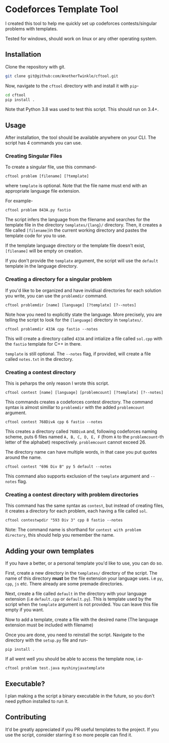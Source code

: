 # Codeforces Template Tool

I created this tool to help me quickly set up codeforces contests/singular problems with templates.

Tested for windows, should work on linux or any other operating system.

## Installation

Clone the repository with git.

```sh
git clone git@github:com/AnotherTwinkle/cftool.git
```

Now, navigate to the `cftool` directory with and install it with `pip`-

```sh
cd cftool
pip install .
```

Note that Python 3.8 was used to test this script. This should run on 3.4+.

## Usage

After installation, the tool should be available anywhere on your CLI. The script has 4 commands you can use.

### Creating Singular Files

To create a singular file, use this command-

```
cftool problem [filename] [?template]
```

where `template` is optional. Note that the file name must end with an appropriate language file extension.

For example-

```
cftool problem 843A.py fastio
```

The script infers the language from the filename and searches for the template file in the directory `templates/{lang}/` directory. Then, it creates a file called `[filename]`in the current working directory and pastes the template code for you to use.

If the template language directory or the template file doesn't exist, `[filename]` will be empty on creation.

If you don't provide the `template` argument, the script will use the `default` template in the language directory.

### Creating a directory for a singular problem

If you'd like to be organized and have invidiual directories for each solution you write, you can use the `problemdir` command.

```
cftool problemdir [name] [language] [?template] [?--notes]
```

Note how you need to explicitly state the language. More precisely, you are telling the script to look for the `[language]` directory in `templates/`.

```
cftool problemdir 433A cpp fastio --notes
```

This will create a directory called `433A` and intialize a file called `sol.cpp` with the `fastio` template for C++ in there.

`template` is still optional. The `--notes` flag, if provided, will create a file called `notes.txt` in the directory.

### Creating a contest directory

This is peharps the only reason I wrote this script.

```
cftool contest [name] [language] [problemcount] [?template] [?--notes]
```

This commands creates a codeforces contest directory. The command syntax is almost simillar to `problemdir` with the added `problemcount` argument. 

```
cftool contest 768DivA cpp 6 fastio --notes
```

This creates a directory called `768DivA` and, following codeforces naming scheme, puts 6 files named `A, B, C, D, E, F` (from `A` to the `problemcount`-th letter of the alphabet) respectively. `problemcount` cannot exceed 26.

The directory name can have multiple words, in that case you put quotes around the name.

```
cftool contest "696 Div B" py 5 default --notes
```

This command also supports exclusion of the `template` argument and `--notes` flag.

### Creating a contest directory with problem directories

This command has the same syntax as `contest`, but instead of creating files, it creates a directory for each problem, each having a file called `sol`.

```
cftool contestwpdir "593 Div 3" cpp 8 fastio --notes
```

Note: The command name is shorthand for `contest with problem directory`, this should help you remember the name.

## Adding your own templates

If you have a better, or a personal template you'd like to use, you can do so.

First, create a new directory in the `templates/` directory of the script. The name of this directory **must** be the file extension your language uses. i.e `py`, `cpp`, `js` etc. There already are some premade directories.

Next, create a file called `default` in the directory with your language extension (i.e `default.cpp` or `default.py`). This is template used by the script when the `template` argument is not provided. You can leave this file empty if you want.

Now to add a template, create a file with the desired name (The language extension must be included with filename)

Once you are done, you need to reinstall the script. Navigate to the directory with the `setup.py` file and run-

```
pip install .
```

If all went well you should be able to access the template now, i.e-

```
cftool problem test.java myshinyjavatemplate
```

## Executable?

I plan making a the script a binary executable in the future, so you don't need python installed to run it.

## Contributing

It'd be greatly appreciated if you PR useful templates to the project. If you use the script, consider starring it so more people can find it.

